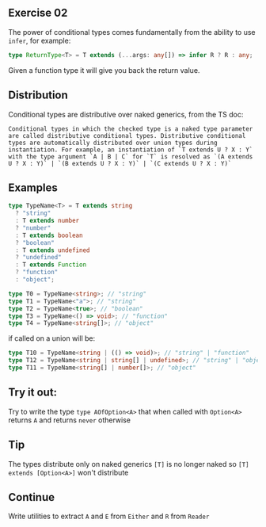 ## Exercise 02

The power of conditional types comes fundamentally from the ability to use `infer`, for example:

```ts
type ReturnType<T> = T extends (...args: any[]) => infer R ? R : any;
```

Given a function type it will give you back the return value.

## Distribution

Conditional types are distributive over naked generics, from the TS doc:

```
Conditional types in which the checked type is a naked type parameter are called distributive conditional types. Distributive conditional types are automatically distributed over union types during instantiation. For example, an instantiation of `T extends U ? X : Y` with the type argument `A | B | C` for `T` is resolved as `(A extends U ? X : Y)` | `(B extends U ? X : Y)` | `(C extends U ? X : Y)`
```

## Examples

```ts
type TypeName<T> = T extends string
  ? "string"
  : T extends number
  ? "number"
  : T extends boolean
  ? "boolean"
  : T extends undefined
  ? "undefined"
  : T extends Function
  ? "function"
  : "object";

type T0 = TypeName<string>; // "string"
type T1 = TypeName<"a">; // "string"
type T2 = TypeName<true>; // "boolean"
type T3 = TypeName<() => void>; // "function"
type T4 = TypeName<string[]>; // "object"
```

if called on a union will be:

```ts
type T10 = TypeName<string | (() => void)>; // "string" | "function"
type T12 = TypeName<string | string[] | undefined>; // "string" | "object" | "undefined"
type T11 = TypeName<string[] | number[]>; // "object"
```

## Try it out:

Try to write the type `type AOfOption<A>` that when called with `Option<A>` returns `A` and returns `never` otherwise

## Tip

The types distribute only on naked generics `[T]` is no longer naked so `[T] extends [Option<A>]` won't distribute

## Continue

Write utilities to extract `A` and `E` from `Either` and `R` from `Reader`
